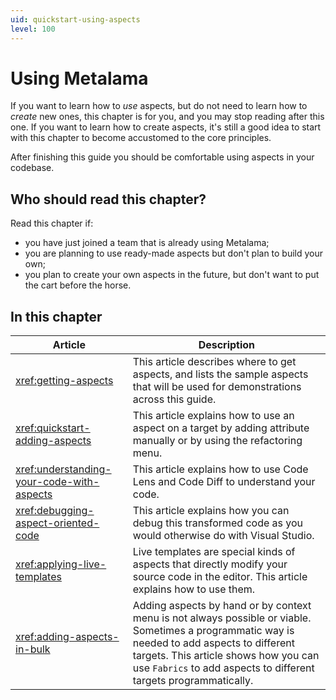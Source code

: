 ```yaml
---
uid: quickstart-using-aspects
level: 100
---
```


# Using Metalama

If you want to learn how to _use_ aspects, but do not need to learn how to _create_ new ones, this chapter is for you, and you may stop reading after this one. If you want to learn how to create aspects, it's still a good idea to start with this chapter to become accustomed to the core principles.

After finishing this guide you should be comfortable using aspects in your codebase.

## Who should read this chapter?

Read this chapter if:

* you have  just joined a team that is already using Metalama;
* you are planning to use ready-made aspects but don't plan to build your own;
* you plan to create your own aspects in the future, but don't want to put the cart before the horse.


## In this chapter

|Article | Description
|--------|-------------
|<xref:getting-aspects> | This article describes where to get aspects, and lists the sample aspects that will be used for demonstrations across this guide.
|<xref:quickstart-adding-aspects> | This article explains how to use an aspect on a target by adding attribute manually or by using the refactoring menu.
|<xref:understanding-your-code-with-aspects>| This article explains how to use Code Lens and Code Diff to understand your code.
|<xref:debugging-aspect-oriented-code> | This article explains how you can debug this transformed code as you would otherwise do with Visual Studio.
|<xref:applying-live-templates> | Live templates are special kinds of aspects that directly modify your source code in the editor. This article explains how to use them.
|<xref:adding-aspects-in-bulk>| Adding aspects by hand or by context menu is not always possible or viable. Sometimes a programmatic way is needed to add aspects to different targets. This article shows how you can use `Fabrics` to add aspects to different targets programmatically.

